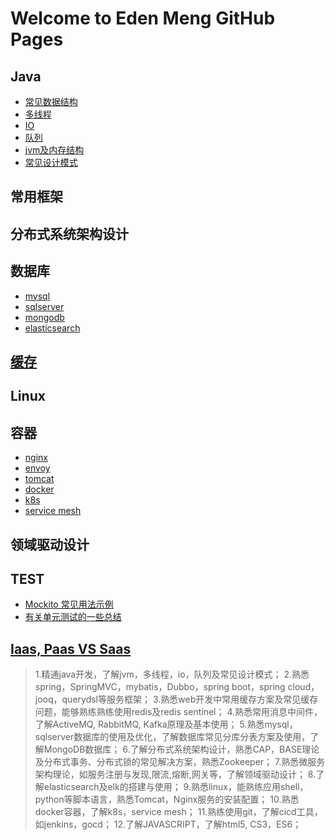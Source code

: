 # Welcome to Eden Meng GitHub Pages

## Java
* [常见数据结构](./常见数据结构.md)
* [多线程](./java多线程.md)
* [IO](./java-io.md)
* [队列](./java-queue.md)
* [jvm及内存结构](./java-jvm.md)
* [常见设计模式](./常见设计模式.md)

## 常用框架

## 分布式系统架构设计

## 数据库
* [mysql](./mysql/index.md)
* [sqlserver](./sqlserver/index.md)
* [mongodb](./mongodb/index.md)
* [elasticsearch](./elasticsearch/index.md)

## [缓存](./cache/index.md) 

## Linux

## 容器
* [nginx](./nginx/index.md)
* [envoy](./envoy/index.md)
* [tomcat](./tomcat/index.md)
* [docker](./docker/index.md)
* [k8s](./k8s/index.md)
* [service mesh](./service-mesh/index.md)

## 领域驱动设计


## TEST
* [Mockito 常见用法示例](./mockito.md)
* [有关单元测试的一些总结](./unittest.md)
## [Iaas, Paas VS Saas](./Iaas,Paas&#32;VS&#32;Saas.md)

> 1.精通java开发，了解jvm，多线程，io，队列及常见设计模式；
2.熟悉spring，SpringMVC，mybatis，Dubbo，spring boot，spring cloud，jooq，querydsl等服务框架；
3.熟悉web开发中常用缓存方案及常见缓存问题，能够熟练熟练使用redis及redis sentinel；
4.熟悉常用消息中间件，了解ActiveMQ, RabbitMQ, Kafka原理及基本使用；
5.熟悉mysql，sqlserver数据库的使用及优化，了解数据库常见分库分表方案及使用，了解MongoDB数据库；
6.了解分布式系统架构设计，熟悉CAP，BASE理论及分布式事务、分布式锁的常见解决方案，熟悉Zookeeper；
7.熟悉微服务架构理论，如服务注册与发现,限流,熔断,网关等，了解领域驱动设计；
8.了解elasticsearch及elk的搭建与使用；
9.熟悉linux，能熟练应用shell，python等脚本语言，熟悉Tomcat，Nginx服务的安装配置；
10.熟悉docker容器，了解k8s，service mesh；
11.熟练使用git，了解cicd工具，如jenkins，gocd；
12.了解JAVASCRIPT，了解html5, CS3，ES6；

